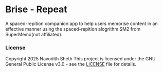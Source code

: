 # Brise - Repeat

A spaced-repition companion app to help users memorise content in an effective manner using the spaced-repition alogrithm SM2
from SuperMemo(not affiliated).

### License
Copyright 2025 Navodith Sheth
This project is licensed under the GNU General Public License v3.0 - see the [LICENSE](LICENSE) file for details.
